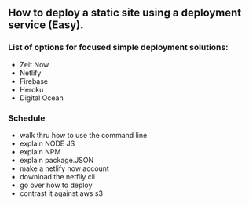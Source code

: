 ## How to deploy a static site using a deployment service (Easy).

### List of options for focused simple deployment solutions:

-   Zeit Now
-   Netlify
-   Firebase
-   Heroku
-   Digital Ocean

### Schedule
- walk thru how to use the command line
- explain NODE JS
- explain NPM
- explain package.JSON
-   make a netlify now account
-   download the netfliy cli
-   go over how to deploy
-   contrast it against aws s3

